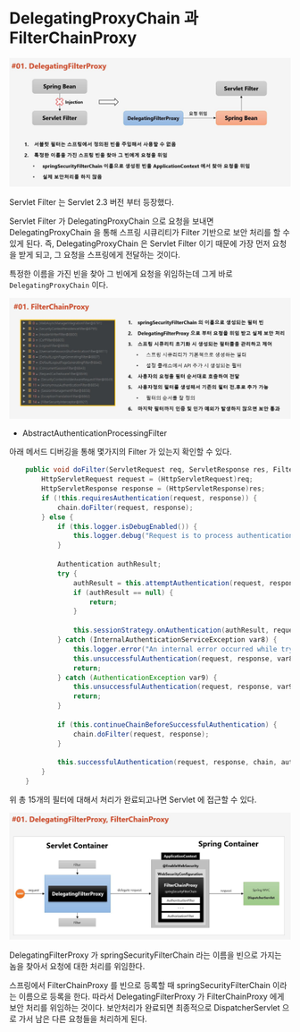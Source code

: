 # DelegatingProxyChain 과 FilterChainProxy

![API](../images/s35.JPG)

Servlet Filter 는 Servlet 2.3 버전 부터 등장했다.

Servlet Filter 가 DelegatingProxyChain 으로 요청을 보내면 DelegatingProxyChain 을 통해 스프링 시큐리티가 Filter 기반으로 보안 처리를 할 수 있게 된다. 즉, DelegatingProxyChain 은 Servlet Filter 이기 때문에 가장 먼저 요청을 받게 되고, 그 요청을 스프링에게 전달하는 것이다.

특정한 이름을 가진 빈을 찾아 그 빈에게 요청을 위임하는데 그게 바로 `DelegatingProxyChain` 이다.

![API](../images/s36.JPG)

- AbstractAuthenticationProcessingFilter 

아래 메서드 디버깅을 통해 몇가지의 Filter 가 있는지 확인할 수 있다.

```java
    public void doFilter(ServletRequest req, ServletResponse res, FilterChain chain) throws IOException, ServletException {
        HttpServletRequest request = (HttpServletRequest)req;
        HttpServletResponse response = (HttpServletResponse)res;
        if (!this.requiresAuthentication(request, response)) {
            chain.doFilter(request, response);
        } else {
            if (this.logger.isDebugEnabled()) {
                this.logger.debug("Request is to process authentication");
            }

            Authentication authResult;
            try {
                authResult = this.attemptAuthentication(request, response);
                if (authResult == null) {
                    return;
                }

                this.sessionStrategy.onAuthentication(authResult, request, response);
            } catch (InternalAuthenticationServiceException var8) {
                this.logger.error("An internal error occurred while trying to authenticate the user.", var8);
                this.unsuccessfulAuthentication(request, response, var8);
                return;
            } catch (AuthenticationException var9) {
                this.unsuccessfulAuthentication(request, response, var9);
                return;
            }

            if (this.continueChainBeforeSuccessfulAuthentication) {
                chain.doFilter(request, response);
            }

            this.successfulAuthentication(request, response, chain, authResult);
        }
    }
```  

위 총 15개의 필터에 대해서 처리가 완료되고나면 Servlet 에 접근할 수 있다.

![API](../images/s37.JPG)

DelegatingFilterProxy 가 springSecurityFilterChain 라는 이름을 빈으로 가지는 놈을 찾아서 요청에 대한 처리를 위임한다.

스프링에서 FilterChainProxy 를 빈으로 등록할 때 springSecurityFilterChain 이라는 이름으로 등록을 한다. 따라서 DelegatingFilterProxy 가 FilterChainProxy 에게 보안 처리를 위임하는 것이다. 보안처리가 완료되면 최종적으로 DispatcherServlet 으로 가서 남은 다른 요청들을 처리하게 된다.

